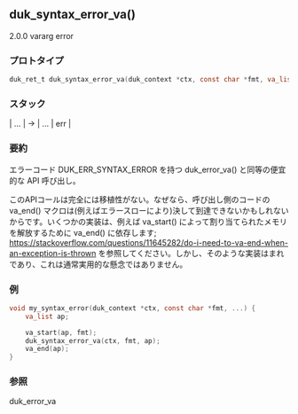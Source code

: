 ## duk_syntax_error_va() 

2.0.0 vararg error

### プロトタイプ

```c
duk_ret_t duk_syntax_error_va(duk_context *ctx, const char *fmt, va_list ap);
```

### スタック

| ... | -> | ... | err |

### 要約

エラーコード DUK_ERR_SYNTAX_ERROR を持つ duk_error_va() と同等の便宜的な API 呼び出し。

このAPIコールは完全には移植性がない。なぜなら、呼び出し側のコードの va_end() マクロは(例えばエラースローにより)決して到達できないかもしれないからです。いくつかの実装は、例えば va_start() によって割り当てられたメモリを解放するために va_end() に依存します; https://stackoverflow.com/questions/11645282/do-i-need-to-va-end-when-an-exception-is-thrown を参照してください。しかし、そのような実装はまれであり、これは通常実用的な懸念ではありません。

### 例

```c
void my_syntax_error(duk_context *ctx, const char *fmt, ...) {
    va_list ap;

    va_start(ap, fmt);
    duk_syntax_error_va(ctx, fmt, ap);
    va_end(ap);
}
```

### 参照

duk_error_va